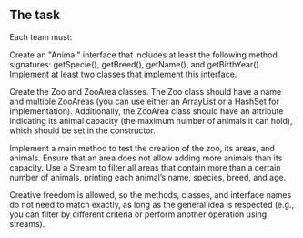 ## The task
Each team must:

Create an "Animal" interface that includes at least the following method signatures: getSpecie(), getBreed(), getName(), and getBirthYear(). Implement at least two classes that implement this interface.

Create the Zoo and ZooArea classes. The Zoo class should have a name and multiple ZooAreas (you can use either an ArrayList or a HashSet for implementation). Additionally, the ZooArea class should have an attribute indicating its animal capacity (the maximum number of animals it can hold), which should be set in the constructor.

Implement a main method to test the creation of the zoo, its areas, and animals. Ensure that an area does not allow adding more animals than its capacity. Use a Stream to filter all areas that contain more than a certain number of animals, printing each animal’s name, species, breed, and age.

Creative freedom is allowed, so the methods, classes, and interface names do not need to match exactly, as long as the general idea is respected (e.g., you can filter by different criteria or perform another operation using streams).